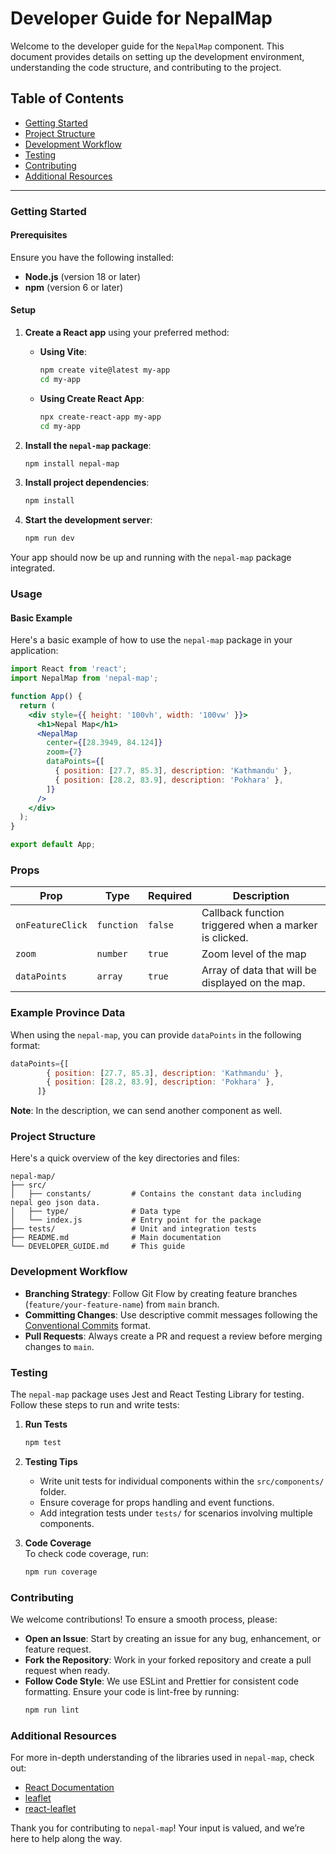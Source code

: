 # Developer Guide for NepalMap

Welcome to the developer guide for the `NepalMap` component. This document provides details on setting up the development environment, understanding the code structure, and contributing to the project.

## Table of Contents

- [Getting Started](#getting-started)
- [Project Structure](#project-structure)
- [Development Workflow](#development-workflow)
- [Testing](#testing)
- [Contributing](#contributing)
- [Additional Resources](#additional-resources)

---

### Getting Started

#### Prerequisites

Ensure you have the following installed:

- **Node.js** (version 18 or later)
- **npm** (version 6 or later)

#### Setup

1. **Create a React app** using your preferred method:

   - **Using Vite**:
     ```bash
     npm create vite@latest my-app
     cd my-app
     ```
   - **Using Create React App**:
     ```bash
     npx create-react-app my-app
     cd my-app
     ```

2. **Install the `nepal-map` package**:

   ```bash
   npm install nepal-map
   ```

3. **Install project dependencies**:

   ```bash
   npm install
   ```

4. **Start the development server**:
   ```bash
   npm run dev
   ```

Your app should now be up and running with the `nepal-map` package integrated.

### Usage

#### Basic Example

Here's a basic example of how to use the `nepal-map` package in your application:

```jsx
import React from 'react';
import NepalMap from 'nepal-map';

function App() {
  return (
    <div style={{ height: '100vh', width: '100vw' }}>
      <h1>Nepal Map</h1>
      <NepalMap
        center={[28.3949, 84.124]}
        zoom={7}
        dataPoints={[
          { position: [27.7, 85.3], description: 'Kathmandu' },
          { position: [28.2, 83.9], description: 'Pokhara' },
        ]}
      />
    </div>
  );
}

export default App;
```

### Props

| Prop             | Type       | Required | Description                                           |
| ---------------- | ---------- | -------- | ----------------------------------------------------- |
| `onFeatureClick` | `function` | `false`  | Callback function triggered when a marker is clicked. |
| `zoom`           | `number`   | `true`   | Zoom level of the map                                 |
| `dataPoints`     | `array`    | `true`   | Array of data that will be displayed on the map.      |

### Example Province Data

When using the `nepal-map`, you can provide `dataPoints` in the following format:

```javascript
dataPoints={[
        { position: [27.7, 85.3], description: 'Kathmandu' },
        { position: [28.2, 83.9], description: 'Pokhara' },
      ]}
```

**Note**: In the description, we can send another component as well.

### Project Structure

Here's a quick overview of the key directories and files:

```plaintext
nepal-map/
├── src/
│   ├── constants/         # Contains the constant data including nepal geo json data.
│   ├── type/              # Data type
│   └── index.js           # Entry point for the package
├── tests/                 # Unit and integration tests
├── README.md              # Main documentation
└── DEVELOPER_GUIDE.md     # This guide
```

### Development Workflow

- **Branching Strategy**: Follow Git Flow by creating feature branches (`feature/your-feature-name`) from `main` branch.
- **Committing Changes**: Use descriptive commit messages following the [Conventional Commits](https://www.conventionalcommits.org/) format.
- **Pull Requests**: Always create a PR and request a review before merging changes to `main`.

### Testing

The `nepal-map` package uses Jest and React Testing Library for testing. Follow these steps to run and write tests:

1. **Run Tests**

   ```bash
   npm test
   ```

2. **Testing Tips**

   - Write unit tests for individual components within the `src/components/` folder.
   - Ensure coverage for props handling and event functions.
   - Add integration tests under `tests/` for scenarios involving multiple components.

3. **Code Coverage**  
   To check code coverage, run:
   ```bash
   npm run coverage
   ```

### Contributing

We welcome contributions! To ensure a smooth process, please:

- **Open an Issue**: Start by creating an issue for any bug, enhancement, or feature request.
- **Fork the Repository**: Work in your forked repository and create a pull request when ready.
- **Follow Code Style**: We use ESLint and Prettier for consistent code formatting. Ensure your code is lint-free by running:
  ```bash
  npm run lint
  ```

### Additional Resources

For more in-depth understanding of the libraries used in `nepal-map`, check out:

- [React Documentation](https://reactjs.org/docs/getting-started.html)
- [leaflet](https://leafletjs.com/)
- [react-leaflet](https://react-leaflet.js.org/)

Thank you for contributing to `nepal-map`! Your input is valued, and we’re here to help along the way.
